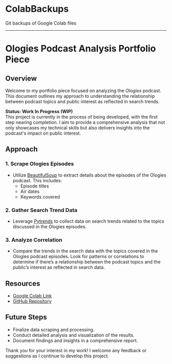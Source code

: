 # ColabBackups
Git backups of Google Colab files

---

# Ologies Podcast Analysis Portfolio Piece

## Overview

Welcome to my portfolio piece focused on analyzing the *Ologies* podcast. This document outlines my approach to understanding the relationship between podcast topics and public interest as reflected in search trends. 

**Status: Work In Progress (WIP)**  
This project is currently in the process of being developed, with the first step nearing completion. I aim to provide a comprehensive analysis that not only showcases my technical skills but also delivers insights into the podcast's impact on public interest.

## Approach

### 1. Scrape Ologies Episodes
- Utilize [BeautifulSoup](https://colab.research.google.com/github/Tanu-N-Prabhu/Python/blob/master/Google_Trends_API.ipynb) to extract details about the episodes of the Ologies podcast. This includes:
  - Episode titles
  - Air dates
  - Keywords covered

### 2. Gather Search Trend Data
- Leverage [Pytrends](https://colab.research.google.com/github/Tanu-N-Prabhu/Python/blob/master/Google_Trends_API.ipynb) to collect data on search trends related to the topics discussed in the Ologies episodes.

### 3. Analyze Correlation
- Compare the trends in the search data with the topics covered in the Ologies podcast episodes. Look for patterns or correlations to determine if there’s a relationship between the podcast topics and the public’s interest as reflected in search data.

## Resources
- [Google Colab Link](https://colab.research.google.com/drive/1kFqjjOJCmk22Q_ts3Q1mDP-HW9wCuFtT?usp=sharing)
- [GitHub Repository](https://github.com/KiraGarvinLerman/ColabBackups.git)

## Future Steps
- Finalize data scraping and processing.
- Conduct detailed analysis and visualization of the results.
- Document findings and insights in a comprehensive report.

Thank you for your interest in my work! I welcome any feedback or suggestions as I continue to develop this project.
